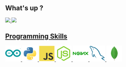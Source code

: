 ## What's up ? 

<div>
    <a href="https://github.com/otavioacb">
    <img height="180em" src="https://github-readme-stats.vercel.app/api?username=otavioacb&show_icons=true&theme=cobalt&include_all_commits=true&count_private=true"/>
    <img height="180em" src="https://github-readme-stats.vercel.app/api/top-langs/?username=otavioacb&layout=compact&langs_count=7&theme=cobalt"/>
</div>

## Programming Skills

<div>
  <img height="50px" width="50px" src="https://github.com/devicons/devicon/blob/2ae2a900d2f041da66e950e4d48052658d850630/icons/arduino/arduino-original.svg"/>
  <img height="50px" width="50px" src="https://github.com/devicons/devicon/blob/2ae2a900d2f041da66e950e4d48052658d850630/icons/python/python-original.svg"/>
  <img height="50px" width="50px" src="https://github.com/devicons/devicon/blob/2ae2a900d2f041da66e950e4d48052658d850630/icons/javascript/javascript-original.svg"/>
  <img height="50px" width="50px" src="https://github.com/devicons/devicon/blob/2ae2a900d2f041da66e950e4d48052658d850630/icons/nodejs/nodejs-original.svg"/>
  <img height="50px" width="50px" src="https://github.com/devicons/devicon/blob/2ae2a900d2f041da66e950e4d48052658d850630/icons/nginx/nginx-original.svg"/>
  <img height="50px" width="50px" src="https://github.com/devicons/devicon/blob/2ae2a900d2f041da66e950e4d48052658d850630/icons/mysql/mysql-original.svg"/>
  <img height="50px" width="50px" src="https://github.com/devicons/devicon/blob/2ae2a900d2f041da66e950e4d48052658d850630/icons/mongodb/mongodb-original.svg"/>
</div>
